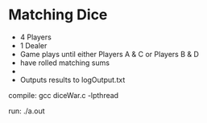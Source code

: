 # Matching Dice
 * 4 Players
 * 1 Dealer
 * Game plays until either Players A & C or Players B & D
 * have rolled matching sums
 * 
 * Outputs results to logOutput.txt


compile:
    gcc diceWar.c -lpthread

run:
    ./a.out